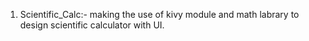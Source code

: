 1) Scientific_Calc:- making the use of kivy module and math labrary to design scientific calculator with UI.
